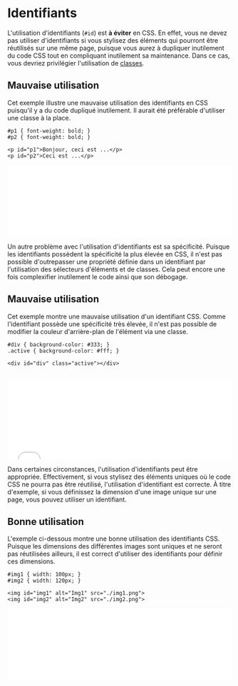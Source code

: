 # Identifiants

L'utilisation d'identifiants (`#id`) est **à éviter** en CSS. En effet, vous ne devez pas utiliser d'identifiants 
si vous stylisez des éléments qui pourront être réutilisés sur une même page, puisque vous aurez à dupliquer inutilement 
du code CSS tout en compliquant inutilement sa maintenance. Dans ce cas, vous devriez privilégier l'utilisation de [classes](./guide/css/classes).

<section class="panel wrong">
  <div class="title">
    <h2><i class="fa fa-ban"></i> Mauvaise utilisation</h2>
  </div>
  <div class="content">
    <p>Cet exemple illustre une mauvaise utilisation des identifiants en CSS puisqu'il y a du code dupliqué inutilement. Il aurait été préférable
    d'utiliser une classe à la place.</p>
    <div class="row">
      <div class="col">
        <pre><code class="language-css">#p1 { font-weight: bold; }
#p2 { font-weight: bold; }</code></pre>
      </div>
      <div class="col">
<pre>
<code class="language-html">&lt;p id=&quot;p1&quot;&gt;Bonjour, ceci est ...&lt;/p&gt;
&lt;p id=&quot;p2&quot;&gt;Ceci est ...&lt;/p&gt;</code>
</pre>
      </div>
    </div>
    <iframe width="100%" height="160" src="//jsfiddle.net/antoinebeland/vm1ysrxk/embedded/result/" allowfullscreen="allowfullscreen" allowpaymentrequest frameborder="0"></iframe>
  </div>
</section>

Un autre problème avec l'utilisation d'identifiants est sa spécificité. Puisque les identifiants possèdent la spécificité la plus élevée en CSS, 
il n'est pas possible d'outrepasser une propriété définie dans un identifiant par l'utilisation des sélecteurs d'éléments et de classes. Cela 
peut encore une fois complexifier inutilement le code ainsi que son débogage.

<section class="panel wrong">
  <div class="title">
    <h2><i class="fa fa-ban"></i> Mauvaise utilisation</h2>
  </div>
  <div class="content">
    <p>Cet exemple montre une mauvaise utilisation d'un identifiant CSS. Comme l'identifiant possède une spécificité très élevée, il n'est pas possible
    de modifier la couleur d'arrière-plan de l'élément via une classe.</p>
    <div class="row">
      <div class="col">
<pre>
<code class="language-css">#div { background-color: #333; }
.active { background-color: #fff; }
</code></pre>
      </div>
      <div class="col">
        <pre><code class="language-html">&lt;div id=&quot;div&quot; class=&quot;active&quot;&gt;&lt;/div&gt;
        </code></pre>
      </div>
    </div>
    <iframe width="100%" height="180" src="//jsfiddle.net/antoinebeland/wf48pdzq/embedded/result/" allowfullscreen="allowfullscreen" allowpaymentrequest frameborder="0"></iframe>
  </div>
</section>

Dans certaines circonstances, l'utilisation d'identifiants peut être appropriée. Effectivement, si vous stylisez des éléments 
uniques où le code CSS ne pourra pas être réutilisé, l'utilisation d'identifiant est correcte. À titre d'exemple, si vous définissez la 
dimension d'une image unique sur une page, vous pouvez utiliser un identifiant.

<section class="panel good">
  <div class="title">
    <h2><i class="fa fa-check-circle"></i> Bonne utilisation</h2>
  </div>
  <div class="content">
    <p>L'exemple ci-dessous montre une bonne utilisation des identifiants CSS. Puisque les dimensions des différentes images sont 
    uniques et ne seront pas réutilisées ailleurs, il est correct d'utiliser des identifiants pour définir ces dimensions.</p>
    <div class="row">
      <div class="col">
<pre>
<code class="language-css">#img1 { width: 100px; }
#img2 { width: 120px; }</code>
</pre>
      </div>
      <div class="col">
<pre>
<code class="language-html">&lt;img id=&quot;img1&quot; alt=&quot;Img1&quot; src=&quot;./img1.png&quot;&gt;
&lt;img id=&quot;img2&quot; alt=&quot;Img2&quot; src=&quot;./img2.png&quot;&gt;</code>
</pre>
      </div>
    </div>
    <iframe width="100%" height="160" src="//jsfiddle.net/antoinebeland/q4or9ysd/embedded/result/" allowfullscreen="allowfullscreen" allowpaymentrequest frameborder="0"></iframe>
  </div>
</section>
